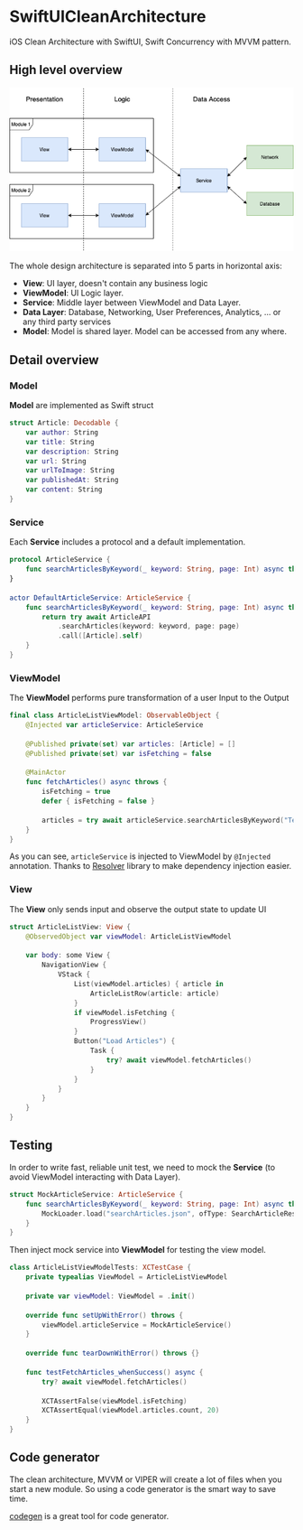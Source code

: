 # SwiftUICleanArchitecture
iOS Clean Architecture with SwiftUI, Swift Concurrency with MVVM pattern.

## High level overview

![alt text](https://github.com/dinhquan/SwiftUICleanArchitecture/blob/main/Images/Architecture.png)

The whole design architecture is separated into 5 parts in horizontal axis:
- **View**: UI layer, doesn't contain any business logic
- **ViewModel**: UI Logic layer.
- **Service**: Middle layer between ViewModel and Data Layer.
- **Data Layer**: Database, Networking, User Preferences, Analytics, ... or any third party services
- **Model**: Model is shared layer. Model can be accessed from any where.

## Detail overview

### Model
**Model** are implemented as Swift struct
```swift
struct Article: Decodable {
    var author: String
    var title: String
    var description: String
    var url: String
    var urlToImage: String
    var publishedAt: String
    var content: String
}
```
### Service
Each **Service** includes a protocol and a default implementation.
```swift
protocol ArticleService {
    func searchArticlesByKeyword(_ keyword: String, page: Int) async throws -> [Article]
}

actor DefaultArticleService: ArticleService {
    func searchArticlesByKeyword(_ keyword: String, page: Int) async throws -> [Article] {
        return try await ArticleAPI
            .searchArticles(keyword: keyword, page: page)
            .call([Article].self)
    }
}
```

### ViewModel
The **ViewModel** performs pure transformation of a user Input to the Output
```swift
final class ArticleListViewModel: ObservableObject {
    @Injected var articleService: ArticleService

    @Published private(set) var articles: [Article] = []
    @Published private(set) var isFetching = false

    @MainActor
    func fetchArticles() async throws {
        isFetching = true
        defer { isFetching = false }

        articles = try await articleService.searchArticlesByKeyword("Tesla", page: 1)
    }
}
```
As you can see, `articleService` is injected to ViewModel by `@Injected` annotation. Thanks to [Resolver](https://github.com/hmlongco/Resolver) library to make dependency injection easier.

### View
The **View** only sends input and observe the output state to update UI
```swift
struct ArticleListView: View {
    @ObservedObject var viewModel: ArticleListViewModel
    
    var body: some View {
        NavigationView {
            VStack {
                List(viewModel.articles) { article in
                    ArticleListRow(article: article)
                }
                if viewModel.isFetching {
                    ProgressView()
                }
                Button("Load Articles") {
                    Task {
                        try? await viewModel.fetchArticles()
                    }
                }
            }
        }
    }
}
```

## Testing
In order to write fast, reliable unit test, we need to mock the **Service** (to avoid ViewModel interacting with Data Layer).
```swift
struct MockArticleService: ArticleService {
    func searchArticlesByKeyword(_ keyword: String, page: Int) async throws -> [Article] {
        MockLoader.load("searchArticles.json", ofType: SearchArticleResult.self)!.articles
    }
}
```

Then inject mock service into **ViewModel** for testing the view model.
```swift
class ArticleListViewModelTests: XCTestCase {
    private typealias ViewModel = ArticleListViewModel

    private var viewModel: ViewModel = .init()

    override func setUpWithError() throws {
        viewModel.articleService = MockArticleService()
    }

    override func tearDownWithError() throws {}

    func testFetchArticles_whenSuccess() async {
        try? await viewModel.fetchArticles()

        XCTAssertFalse(viewModel.isFetching)
        XCTAssertEqual(viewModel.articles.count, 20)
    }
}
```

## Code generator
The clean architecture, MVVM or VIPER will create a lot of files when you start a new module. So using a code generator is the smart way to save time.

[codegen](https://github.com/dinhquan/codegen) is a great tool for code generator.
